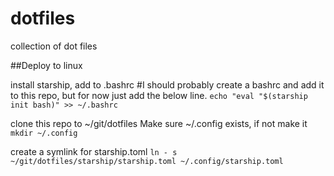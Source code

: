 # dotfiles

collection of dot files

##Deploy to linux

install starship, add to .bashrc
#I should probably create a bashrc and add it to this repo, but for now just add the below line.
`echo "eval "$(starship init bash)" >> ~/.bashrc`

clone this repo to ~/git/dotfiles
Make sure ~/.config exists, if not make it
`mkdir ~/.config`

create a symlink for starship.toml
`ln - s ~/git/dotfiles/starship/starship.toml ~/.config/starship.toml`
